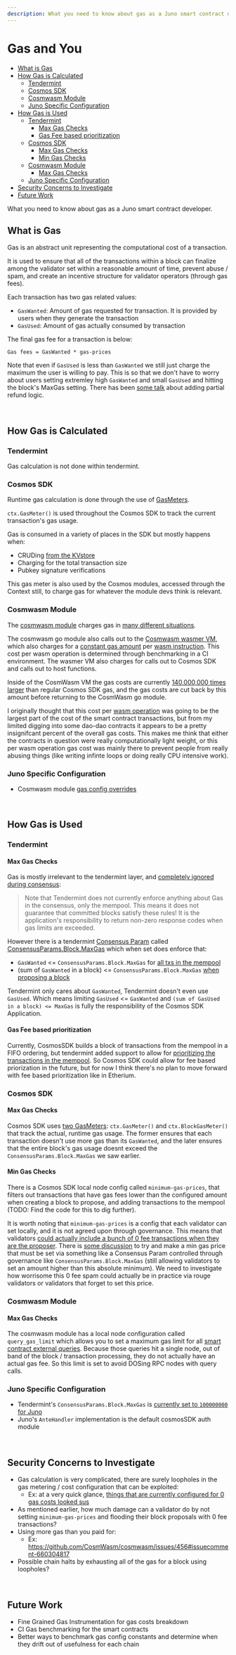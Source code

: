 ```yaml
---
description: What you need to know about gas as a Juno smart contract developer
---
```


<!-- omit in toc -->
# Gas and You

- [What is Gas](#what-is-gas)
- [How Gas is Calculated](#how-gas-is-calculated)
  - [Tendermint](#tendermint)
  - [Cosmos SDK](#cosmos-sdk)
  - [Cosmwasm Module](#cosmwasm-module)
  - [Juno Specific Configuration](#juno-specific-configuration)
- [How Gas is Used](#how-gas-is-used)
  - [Tendermint](#tendermint-1)
    - [Max Gas Checks](#max-gas-checks)
    - [Gas Fee based prioritization](#gas-fee-based-prioritization)
  - [Cosmos SDK](#cosmos-sdk-1)
    - [Max Gas Checks](#max-gas-checks-1)
    - [Min Gas Checks](#min-gas-checks)
  - [Cosmwasm Module](#cosmwasm-module-1)
    - [Max Gas Checks](#max-gas-checks-2)
  - [Juno Specific Configuration](#juno-specific-configuration-1)
- [Security Concerns to Investigate](#security-concerns-to-investigate)
- [Future Work](#future-work)

What you need to know about gas as a Juno smart contract developer.

## What is Gas

Gas is an abstract unit representing the computational cost of a transaction. 

It is used to ensure that all of the transactions within a block can finalize among the validator set within a reasonable amount of time, prevent abuse / spam, and create an incentive structure for validator operators (through gas fees).

Each transaction has two gas related values:
* `GasWanted`: Amount of gas requested for transaction. It is provided by users when they generate the transaction
* `GasUsed`: Amount of gas actually consumed by transaction

The final gas fee for a transaction is below:

`Gas fees = GasWanted * gas-prices`

Note that even if `GasUsed` is less than `GasWanted` we still just charge the maximum the user is willing to pay. This is so that we don't have to worry about users setting extremley high `GasWanted` and small `GasUsed` and hitting the block's MaxGas setting. There has been [some talk](https://github.com/cosmos/cosmos-sdk/issues/2150) about adding partial refund logic.

</br>

## How Gas is Calculated

### Tendermint

Gas calculation is not done within tendermint.

### Cosmos SDK

Runtime gas calculation is done through the use of [GasMeters](https://docs.cosmos.network/master/basics/gas-fees.html#gas-meter). 

`ctx.GasMeter()` is used throughout the Cosmos SDK to track the current transaction's gas usage. 

Gas is consumed in a variety of places in the SDK but mostly happens when: 
* CRUDing [from the KVstore](https://github.com/cosmos/cosmos-sdk/blob/v0.42.10/store/types/gas.go#L198-L209)
* Charging for the total transaction size
* Pubkey signature verifications

This gas meter is also used by the Cosmos modules, accessed through the Context still, to charge gas for whatever the module devs think is relevant.


### Cosmwasm Module

The [cosmwasm module](https://github.com/CosmWasm/wasmd/tree/main/x/wasm#wasm-module) charges gas in [many different situations](https://github.com/CosmWasm/wasmd/blob/d5ef3ba2de3c9c87adb2d8826da35f4c5b07bc3c/x/wasm/keeper/gas_register.go#L13-L54). 

The cosmwasm go module also calls out to the [Cosmwasm wasmer VM](https://github.com/CosmWasm/cosmwasm/tree/v1.0.0-beta/packages/vm), which also charges for a [constant gas amount](https://github.com/CosmWasm/cosmwasm/blob/v1.0.0-beta/docs/GAS.md) per [wasm instruction](https://github.com/CosmWasm/cosmwasm/blob/v1.0.0-beta/packages/vm/src/wasm_backend/store.rs#L24-L32). This cost per wasm operation is determined through benchmarking in a CI environment. The wasmer VM also charges for calls out to Cosmos SDK and calls out to host functions.

Inside of the CosmWasm VM the gas costs are currently [140,000,000 times larger](https://github.com/CosmWasm/wasmd/blob/d5ef3ba2de3c9c87adb2d8826da35f4c5b07bc3c/x/wasm/keeper/gas_register.go#L32) than regular Cosmos SDK gas, and the gas costs are cut back by this amount before returning to the CosmWasm go module.

I originally thought that this cost per [wasm operation](https://webassembly.github.io/spec/core/syntax/instructions.html) was going to be the largest part of the cost of the smart contract transactions, but from my limited digging into some dao-dao contracts it appears to be a pretty insignifcant percent of the overall gas costs. This makes me think that either the contracts in question were really computationally light weight, or this per wasm operation gas cost was mainly there to prevent people from really abusing things (like writing infinte loops or doing really CPU intensive work).


### Juno Specific Configuration
* Cosmwasm module [gas config overrides](https://github.com/CosmosContracts/juno/blob/main/app/wasm_config.go#L8-L11)

</br>

## How Gas is Used

### Tendermint

#### Max Gas Checks

Gas is mostly irrelevant to the tendermint layer, and [completely ignored during consensus](https://docs.tendermint.com/master/spec/abci/apps.html#gas):
>Note that Tendermint does not currently enforce anything about Gas in the consensus, only the mempool. This means it does not guarantee that committed blocks satisfy these rules! It is the application's responsibility to return non-zero response codes when gas limits are exceeded.

However there is a tendermint [Consensus Param](https://github.com/tendermint/tendermint/blob/master/docs/architecture/adr-005-consensus-params.md) called [ConsensusParams.Block.MaxGas](https://docs.tendermint.com/master/spec/abci/apps.html#blockparams-maxgas) which when set does enforce that:
* `GasWanted` <= `ConsensusParams.Block.MaxGas` for [all txs in the mempool](https://github.com/tendermint/tendermint/blob/37287ead94aa010f2497a5df414c64b85e4861ce/node/setup.go#L160)
* (sum of `GasWanted` in a block) <= `ConsensusParams.Block.MaxGas` [when proposing a block](https://github.com/tendermint/tendermint/blob/37287ead94aa010f2497a5df414c64b85e4861ce/internal/mempool/mempool.go#L363-L367)

Tendermint only cares about `GasWanted`, Tendermint doesn't even use `GasUsed`. Which means limiting `GasUsed` <= `GasWanted` and `(sum of GasUsed in a block) <= MaxGas` is fully the responsibility of the Cosmos SDK Application.

#### Gas Fee based prioritization

Currently, CosmosSDK builds a block of transactions from the mempool in a FIFO ordering, but tendermint added support to allow for [prioritizing the transactions in the mempool](https://github.com/tendermint/tendermint/blob/f9e0f77af333f4ab7bfa1c0c303f7db47cec0c9e/docs/architecture/adr-067-mempool-refactor.md). So Cosmos SDK could allow for fee based priorization in the future, but for now I think there's no plan to move forward with fee based prioritization like in Etherium.


### Cosmos SDK

#### Max Gas Checks
Cosmos SDK uses [two GasMeters](https://docs.cosmos.network/master/basics/gas-fees.html#gas-meter): `ctx.GasMeter()` and `ctx.BlockGasMeter()` that track the actual, runtime gas usage. The former ensures that each transaction doesn't use more gas than its `GasWanted`, and the later ensures that the entire block's gas usage doesnt exceed the  `ConsensusParams.Block.MaxGas` we saw earlier.

#### Min Gas Checks
There is a Cosmos SDK local node config called `minimum-gas-prices`, that filters out transactions that have gas fees lower than the configured amount when creating a block to propose, and adding transactions to the mempool (TODO: Find the code for this to dig further).

It is worth noting that `minimum-gas-prices` is a config that each validator can set locally, and it is not agreed upon through governance. This means that validators [could actually include a bunch of 0 fee transactions when they are the proposer](https://docs.cosmos.network/master/core/baseapp.html#delivertx). There is [some discussion](https://github.com/cosmos/cosmos-sdk/discussions/8224) to try and make a min gas price that must be set via something like a Consensus Param controlled through governance like `ConsensusParams.Block.MaxGas` (still allowing validators to set an amount higher than this absolute minimum). We need to investigate how worrisome this 0 fee spam could actually be in practice via rouge validators or validators that forget to set this price.


### Cosmwasm Module

#### Max Gas Checks

The cosmwasm module has a local node configuration called `query_gas_limit` which allows you to set a maximum gas limit for all [smart contract external queries](https://docs.cosmwasm.com/docs/1.0/architecture/query). Because those queries hit a single node, out of band of the block / transaction processing, they do not actually have an actual gas fee. So this limit is set to avoid DOSing RPC nodes with query calls.

### Juno Specific Configuration
* Tendermint's `ConsensusParams.Block.MaxGas` is [currently set to `100000000` for Juno](https://www.mintscan.io/juno/proposals/6)
* Juno's `AnteHandler` implementation is the default cosmosSDK auth module

</br>

## Security Concerns to Investigate
* Gas calculation is very complicated, there are surely loopholes in the gas metering / cost configuration that can be exploited:
  * Ex: at a very quick glance, [things that are currently configured for 0 gas costs looked sus](https://github.com/CosmWasm/wasmd/blob/d5ef3ba2de3c9c87adb2d8826da35f4c5b07bc3c/x/wasm/keeper/gas_register.go#L43-L48)
* As mentioned earlier, how much damage can a validator do by not setting `minimum-gas-prices` and flooding their block proposals with 0 fee transactions?
* Using more gas than you paid for:
  * Ex: https://github.com/CosmWasm/cosmwasm/issues/456#issuecomment-660304817
* Possible chain halts by exhausting all of the gas for a block using loopholes?

</br>

## Future Work

* Fine Grained Gas Instrumentation for gas costs breakdown
* CI Gas benchmarking for the smart contracts
* Better ways to benchmark gas config constants and determine when they drift out of usefulness for each chain
